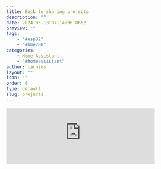 ```yaml
---
title: Back to sharing projects
description: ""
date: 2024-05-13T07:14:36.866Z
preview: ""
tags:
    - "#esp32"
    - "#bme280"
categories:
    - Home Assistant
    - "#homeassistant"
author: larnius
layout: ""
icon: ""
order: 0
type: default
slug: projects
---
```



<iframe src="https://mastodontech.de/@larnius/112432516190498984/embed" class="mastodon-embed" style="max-width: 100%; border: 0" width="400" allowfullscreen="allowfullscreen"></iframe><script src="https://mastodontech.de/embed.js" async="async"></script>